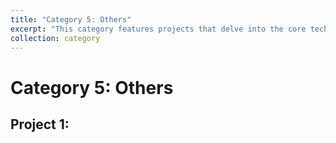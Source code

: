 ```yaml
---
title: "Category 5: Others"
excerpt: "This category features projects that delve into the core technical analysis required for process excellence. It includes the use of sophisticated tools like Siemens Tecnomatix for system simulation and validation, alongside foundational industrial engineering methods like MTM for in-depth time studies and bottleneck removal."
collection: category
---
```


# Category 5: Others

## Project 1: 
